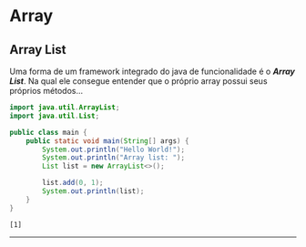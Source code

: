 # Array 

## Array List

Uma forma de um framework integrado do java de funcionalidade
é o ***Array List***. Na qual ele consegue entender que o próprio
array possui seus próprios métodos...

````java
import java.util.ArrayList;
import java.util.List;

public class main {
    public static void main(String[] args) {
        System.out.println("Hello World!");
        System.out.println("Array list: ");
        List list = new ArrayList<>();

        list.add(0, 1);
        System.out.println(list);
    }
}
````

````
[1]
````

---